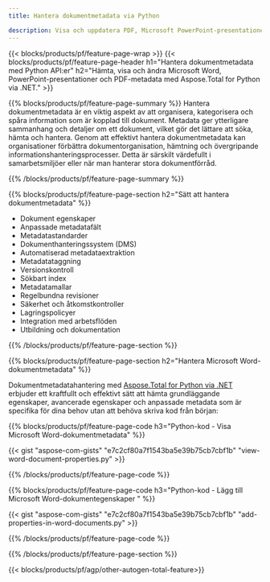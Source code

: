 ```yaml
---
title: Hantera dokumentmetadata via Python 

description: Visa och uppdatera PDF, Microsoft PowerPoint-presentationer och Word-dokumentmetadata via din Python-applikation.
---
```


{{< blocks/products/pf/feature-page-wrap >}}
{{< blocks/products/pf/feature-page-header h1="Hantera dokumentmetadata med Python API:er" h2="Hämta, visa och ändra Microsoft Word, PowerPoint-presentationer och PDF-metadata med Aspose.Total for Python via .NET." >}}

{{% blocks/products/pf/feature-page-summary %}}
Hantera dokumentmetadata är en viktig aspekt av att organisera, kategorisera och spåra information som är kopplad till dokument. Metadata ger ytterligare sammanhang och detaljer om ett dokument, vilket gör det lättare att söka, hämta och hantera. Genom att effektivt hantera dokumentmetadata kan organisationer förbättra dokumentorganisation, hämtning och övergripande informationshanteringsprocesser. Detta är särskilt värdefullt i samarbetsmiljöer eller när man hanterar stora dokumentförråd.

{{% /blocks/products/pf/feature-page-summary  %}}

{{% blocks/products/pf/feature-page-section  h2="Sätt att hantera dokumentmetadata" %}}

- Dokument egenskaper 
- Anpassade metadatafält 
- Metadatastandarder 
- Dokumenthanteringssystem (DMS) 
- Automatiserad metadataextraktion 
- Metadatataggning 
- Versionskontroll 
- Sökbart index 
- Metadatamallar 
- Regelbundna revisioner 
- Säkerhet och åtkomstkontroller 
- Lagringspolicyer 
- Integration med arbetsflöden 
- Utbildning och dokumentation

{{% /blocks/products/pf/feature-page-section %}}

{{% blocks/products/pf/feature-page-section  h2="Hantera Microsoft Word-dokumentmetadata" %}}

Dokumentmetadatahantering med [Aspose.Total for Python via .NET](https://products.aspose.com/total/python-net/) erbjuder ett kraftfullt och effektivt sätt att hämta grundläggande egenskaper, avancerade egenskaper och anpassade metadata som är specifika för dina behov utan att behöva skriva kod från början:

{{% blocks/products/pf/feature-page-code h3="Python-kod - Visa Microsoft Word-dokumentmetadata" %}}

{{< gist "aspose-com-gists" "e7c2cf80a7f1543ba5e39b75cb7cbf1b" "view-word-document-properties.py" >}}

{{% /blocks/products/pf/feature-page-code  %}}

{{% blocks/products/pf/feature-page-code h3="Python-kod - Lägg till Microsoft Word-dokumentegenskaper " %}}

{{< gist "aspose-com-gists" "e7c2cf80a7f1543ba5e39b75cb7cbf1b" "add-properties-in-word-documents.py" >}}

{{% /blocks/products/pf/feature-page-code  %}}

{{% /blocks/products/pf/feature-page-section %}}

{{< blocks/products/pf/agp/other-autogen-total-feature>}}
